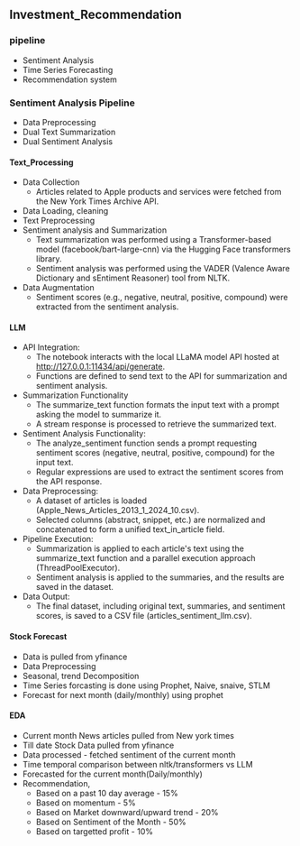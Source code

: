 ## Investment_Recommendation
### pipeline
- Sentiment Analysis
- Time Series Forecasting
- Recommendation system

### Sentiment Analysis Pipeline
- Data Preprocessing
- Dual Text Summarization
- Dual Sentiment Analysis

#### Text_Processing

- Data Collection
  - Articles related to Apple products and services were fetched from the New York Times Archive API.
- Data Loading, cleaning
- Text Preprocessing
- Sentiment analysis and Summarization
  - Text summarization was performed using a Transformer-based model (facebook/bart-large-cnn) via the Hugging Face transformers library.
  - Sentiment analysis was performed using the VADER (Valence Aware Dictionary and sEntiment Reasoner) tool from NLTK.
- Data Augmentation
  - Sentiment scores (e.g., negative, neutral, positive, compound) were extracted from the sentiment analysis.

#### LLM

- API Integration:
  - The notebook interacts with the local LLaMA model API hosted at http://127.0.0.1:11434/api/generate.
  - Functions are defined to send text to the API for summarization and sentiment analysis.
- Summarization Functionality
  - The summarize_text function formats the input text with a prompt asking the model to summarize it.
  - A stream response is processed to retrieve the summarized text.
- Sentiment Analysis Functionality:
  - The analyze_sentiment function sends a prompt requesting sentiment scores (negative, neutral, positive, compound) for the input text.
  - Regular expressions are used to extract the sentiment scores from the API response.
- Data Preprocessing:
  - A dataset of articles is loaded (Apple_News_Articles_2013_1_2024_10.csv).
  - Selected columns (abstract, snippet, etc.) are normalized and concatenated to form a unified text_in_article field.
- Pipeline Execution:
  - Summarization is applied to each article's text using the summarize_text function and a parallel execution approach (ThreadPoolExecutor).
  - Sentiment analysis is applied to the summaries, and the results are saved in the dataset.
- Data Output:
  - The final dataset, including original text, summaries, and sentiment scores, is saved to a CSV file (articles_sentiment_llm.csv).


#### Stock Forecast
- Data is pulled from yfinance
- Data Preprocessing
- Seasonal, trend Decomposition
- Time Series forcasting is done using Prophet, Naive, snaive, STLM
- Forecast for next month (daily/monthly) using prophet

#### EDA
- Current month News articles pulled from New york times
- Till date Stock Data pulled from yfinance
- Data processed - fetched sentiment of the current month
- Time temporal comparison between nltk/transformers vs LLM
- Forecasted for the current month(Daily/monthly)
- Recommendation,
  - Based on a past 10 day average - 15%
  - Based on momentum - 5%
  - Based on Market downward/upward trend - 20%
  - Based on Sentiment of the Month - 50%
  - Based on targetted profit - 10%
 

  

  
